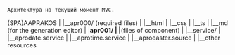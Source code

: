 	Архитектура на текущий момент MVC.

(SPA)AAPRAKOS
	|
	|__apr000/ (required files)
	|	|__html
	|	|__css
	|	|__ts
	|	|__md (for the generation editor)
	|
	|__apr001/
	|	|__(files of component)
	|
	|__service/
	|	|__aprodate.service
	|	|__aprotime.service
	|	|__aproeaster.source
	|
	|__other resources
